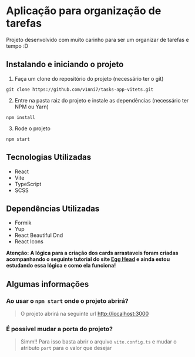 <h1>Aplicação para organização de tarefas</h1>

<p>Projeto desenvolvido com muito carinho para ser um organizar de tarefas e tempo :D</p>

<h2>Instalando e iniciando o projeto</h2>

1. Faça um clone do repositório do projeto (necessário ter o git)
```
git clone https://github.com/v1nni7/tasks-app-vitets.git
```

2. Entre na pasta raiz do projeto e instale as dependências (necessário ter NPM ou Yarn)
```
npm install
```

3. Rode o projeto
```
npm start
```

<h2>Tecnologias Utilizadas</h2>
<ul>
  <li>React</li>
  <li>Vite</li>
  <li>TypeScript</li>
  <li>SCSS</li>
</ul>

<h2>Dependências Utilizadas</h2>
<ul>
  <li>Formik</li>
  <li>Yup</li>
  <li>React Beautiful Dnd</li>
  <li>React Icons</li>
</ul>

**Atenção:** **A lógica para a criação dos cards arrastaveis foram criadas acompanhando o seguinte tutorial do site <a href="https://egghead.io/lessons/react-course-introduction-beautiful-and-accessible-drag-and-drop-with-react-beautiful-dnd">Egg Head</a> e ainda estou estudando essa lógica e como ela funciona!**

<h2>Algumas informações</h2>

<h3>Ao usar o <code>npm start</code> onde o projeto abrirá?</h3>

>O projeto abrirá na seguinte url <a href="http://localhost:3000" target="_blank">http://localhost:3000</a> <br>

<h3>É possível mudar a porta do projeto?</h3>

>Simm!! Para isso basta abrir o arquivo <code>vite.config.ts</code> e mudar o atributo <code>port</code> para o valor que desejar <br> 

